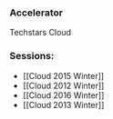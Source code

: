 
### Accelerator
Techstars Cloud
 
### Sessions: 
- [[Cloud 2015 Winter]]
- [[Cloud 2012 Winter]]
- [[Cloud 2016 Winter]]
- [[Cloud 2013 Winter]]



